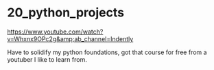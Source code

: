 # 20_python_projects
https://www.youtube.com/watch?v=Whxnx9OPc2g&amp;ab_channel=Indently

Have to solidify my python foundations, got that course for free from a youtuber I like to learn from.
